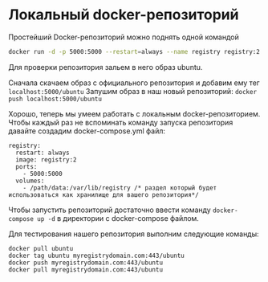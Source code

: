 # Локальный docker-репозиторий

Простейший Docker-репозиторий можно поднять одной командой
```bash
docker run -d -p 5000:5000 --restart=always --name registry registry:2
```
Для проверки репозитория зальем в него образ ubuntu.

Сначала скачаем образ с официального репозитория и добавим ему тег `localhost:5000/ubuntu`
Запушим образ в наш новый репозиторий: `docker push localhost:5000/ubuntu`

Хорошо, теперь мы умеем работать с локальным docker-репозиторием. Чтобы каждый раз не вспоминать команду запуска репозитория давайте создадим docker-compose.yml файл:

```
registry:
  restart: always
  image: registry:2
  ports:
    - 5000:5000  
  volumes:
    - /path/data:/var/lib/registry /* раздел который будет использоваться как хранилище для вашего репозитория*/
```

Чтобы запустить репозиторий достаточно ввести команду `docker-compose up -d` в директории с docker-compose файлом. 

Для тестирования нашего репозитория выполним следующие команды:

```
docker pull ubuntu
docker tag ubuntu myregistrydomain.com:443/ubuntu
docker push myregistrydomain.com:443/ubuntu
docker pull myregistrydomain.com:443/ubuntu
```
